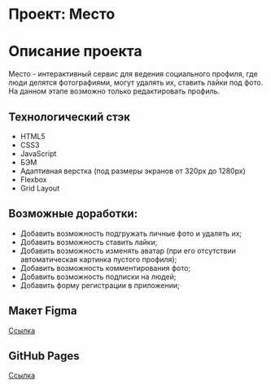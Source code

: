 # Проект: Место

# Описание проекта
Место - интерактивный сервис для ведения социального профиля, где люди делятся фотографиями, могут удалять их, ставить лайки под фото. На данном этапе возможно только редактировать профиль.

## Технологический стэк
* HTML5
* CSS3
* JavaScript
* БЭМ
* Адаптивная верстка (под размеры экранов от 320рх до 1280рх)
* Flexbox
* Grid Layout

## Возможные доработки:
* Добавить возможность подгружать личные фото и удалять их;
* Добавить возможность ставить лайки;
* Добавить возможность изменять аватар (при его отсутствии автоматическая картинка пустого профиля);
* Добавить возможность комментирования фото;
* Добавить возможность подписки на людей;
* Добавить форму регистрации в приложении;

## Макет Figma
[Ссылка](https://www.figma.com/file/2cn9N9jSkmxD84oJik7xL7/JavaScript.-Sprint-4?node-id=28212%3A155&t=T786gJMQpznKtMbP-0)

## GitHub Pages
[Ссылка]()
